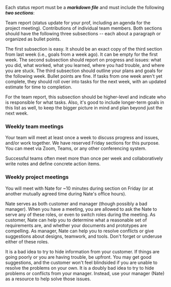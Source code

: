 Each status report must be a ***markdown file*** and must include the following ***two sections***:

Team report (status update for your prof, including an agenda for the project meeting).
Contributions of individual team members.
Both sections should have the following three subsections -- each about a paragraph or organized as bullet points.

The first subsection is easy. It should be an exact copy of the third section from last week (i.e., goals from a week ago). It can be empty for the first week.
The second subsection should report on progress and issues: what you did, what worked, what you learned, where you had trouble, and where you are stuck.
The third subsection should outline your plans and goals for the following week. Bullet points are fine. If tasks from one week aren't yet complete, they should roll over into tasks for the next week, with an updated estimate for time to completion.

For the team report, this subsection should be higher-level and indicate who is responsible for what tasks. Also, it's good to include longer-term goals in this list as well, to keep the bigger picture in mind and plan beyond just the next week.

### Weekly team meetings
Your team will meet at least once a week to discuss progress and issues, and/or work together. We have reserved Friday sections for this purpose. You can meet via Zoom, Teams, or any other conferencing system.

Successful teams often meet more than once per week and collaboratively write notes and define concrete action items.

### Weekly project meetings
You will meet with Nate for ~10 minutes during section on Friday (or at another mutually agreed time during Nate's office hours).

Nate serves as both customer and manager (though possibly a bad manager). When you have a meeting, you are allowed to ask the Nate to serve any of these roles, or even to switch roles during the meeting. As customer, Nate can help you to determine what a reasonable set of requirements are, and whether your documents and prototypes are compelling. As manager, Nate can help you to resolve conflicts or give suggestions about designs, teamwork, and tools. Don't forget or underuse either of these roles.

It is a bad idea to try to hide information from your customer. If things are going poorly or you are having trouble, be upfront. You may get good suggestions, and the customer won't feel blindsided if you are unable to resolve the problems on your own. It is a doubly bad idea to try to hide problems or conflicts from your manager. Instead, use your manager (Nate) as a resource to help solve those issues.
